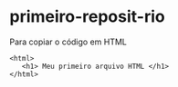 # primeiro-reposit-rio

Para copiar o código em HTML
```
<html>
   <h1> Meu primeiro arquivo HTML </h1>
</html>
```
